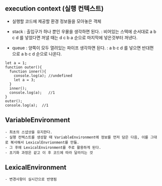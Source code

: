 ## execution context (실행 컨텍스트)

- 실행할 코드에 제공할 환경 정보들을 모아놓은 객체

- stack : 출입구가 하나 뿐인 우물을 생각하면 된다.
  : 비어있는 스택에 순서대로 a b c d 를 넣었다면 꺼낼 때는 d c b a 순으로 마지막에 넣은것부터 꺼낸다.
- queue : 양쪽이 모두 열려있는 파이프 생각하면 된다.
  : a b c d 를 넣으면 반대편으로 a b c d 순으로 나온다.

```
let a = 1;
function outer(){
  function inner(){
    console.log(a); //undefined
    let a = 3;
  }
  inner();
  console.log(a);   //1
}
outer();
console.log(a);  //1
```

## VariableEnvironment

    - 최초의 스냅샷을 유지한다.
    - 실행 컨텍스트를 생성할 때 VariableEnvironment에 정보를 먼저 담은 다음, 이를 그대로 복사해서 LexicalEnvrionment를 만듦.
    - 그 후에 LexicalEnvironment를 주로 활용하게 된다.
    - 초기화 과정은 같고 이 후 코드에 따라 달라지는 것

## LexicalEnvironment

    - 변경사항이 실시간으로 반영됨
